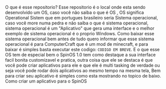 O que é esse repositorio?
  Esse repositorio é o local onde esta sendo desenvolvido um OS, caso você não saiba o que é OS , OS significa Operational Sistem que em portugues brasileiro seria Sistema operacional, caso você more numa pedra e não saiba o que é sistema operacional, sistema operacional é um "Aplicativo" que gera uma interface e o melhor exemplo de sistema operacional é o proprio Windows.
Como baixar esse sistema operacional
  bem antes de tudo quero informar que esse sistema operacional é para ComputerCraft que é um mod de minecraft, e para baixar é simples basta executar este codigo: ```CODIGO EM BREVE```.
E o que esse OS tem de especial
  bem o SpinOS 1.0 tem como destaque a sua interface facil bonita customizavel e pratica, outra coisa que ele se destaca é que você pode criar aplicativos para ele e que ele é multi tasking de verdade ou seja você pode rodar dois aplicativos ao mesmo tempo na mesma tela, Bem para criar seu aplicativo é simples como esta mostrando no topico de baixo.
Como criar um aplicativo para o SpinOS
  <EM BREVE>
